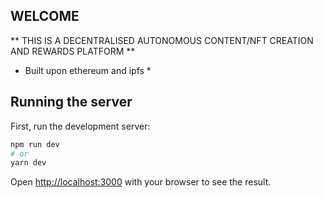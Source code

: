 
## WELCOME


** THIS IS A DECENTRALISED AUTONOMOUS CONTENT/NFT CREATION AND REWARDS PLATFORM **

* Built upon ethereum and ipfs *


## Running the server

First, run the development server:

```bash
npm run dev
# or
yarn dev
```

Open [http://localhost:3000](http://localhost:3000) with your browser to see the result.
